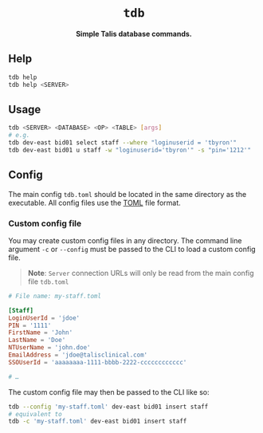 <div align="center">
  <h1><code>tdb</code></h1>
  <p><strong>Simple Talis database commands.</strong></p>
</div>

## Help

```sh
tdb help
tdb help <SERVER>
```

## Usage

```sh
tdb <SERVER> <DATABASE> <OP> <TABLE> [args]
# e.g.
tdb dev-east bid01 select staff --where "loginuserid = 'tbyron'"
tdb dev-east bid01 u staff -w "loginuserid='tbyron'" -s "pin='1212'"
```

## Config

The main config `tdb.toml` should be located in the same directory as the executable. All config files use the [TOML](https://github.com/toml-lang/toml) file format.

### Custom config file

You may create custom config files in any directory. The command line argument `-c` or `--config` must be passed to the CLI to load a custom config file.

> **Note**: `Server` connection URLs will only be read from the main config file `tdb.toml`

```toml
# File name: my-staff.toml

[Staff]
LoginUserId = 'jdoe'
PIN = '1111'
FirstName = 'John'
LastName = 'Doe'
NTUserName = 'john.doe'
EmailAddress = 'jdoe@talisclinical.com'
SSOUserId = 'aaaaaaaa-1111-bbbb-2222-cccccccccccc'

# …
```

The custom config file may then be passed to the CLI like so:

```sh
tdb --config 'my-staff.toml' dev-east bid01 insert staff
# equivalent to
tdb -c 'my-staff.toml' dev-east bid01 insert staff
```
